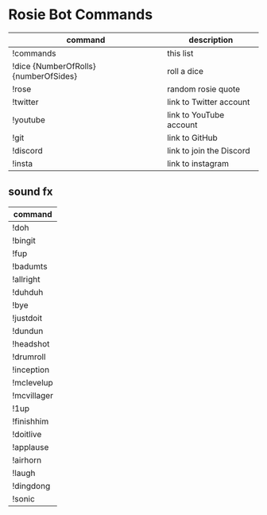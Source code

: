 # Rosie Bot Commands

command | description
--- | ---
!commands | this list
!dice {NumberOfRolls} {numberOfSides} | roll a dice
!rose | random rosie quote
!twitter | link to Twitter account
!youtube | link to YouTube account
!git | link to GitHub
!discord | link to join the Discord
!insta | link to instagram

## sound fx

command |
--- |
!doh |
!bingit |
!fup |
!badumts |
!allright |
!duhduh |
!bye |
!justdoit |
!dundun |
!headshot |
!drumroll |
!inception |
!mclevelup |
!mcvillager |
!1up |
!finishhim |
!doitlive |
!applause |
!airhorn |
!laugh |
!dingdong |
!sonic |